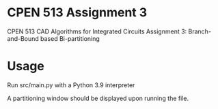 # CPEN 513 Assignment 3
CPEN 513 CAD Algorithms for Integrated Circuits Assignment 3: Branch-and-Bound based Bi-partitioning

# Usage
Run src/main.py with a Python 3.9 interpreter

A partitioning window should be displayed upon running the file.
